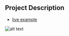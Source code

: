 ## Project Description

* [live example](https://partybrasil.github.io/website-templates/startbootstrap-grayscale-1.0.3)

![alt text](https://github.com/learning-zone/website-templates/blob/master/assets/startbootstrap-grayscale-1.0.3.png "startbootstrap-grayscale-1.0.3")
